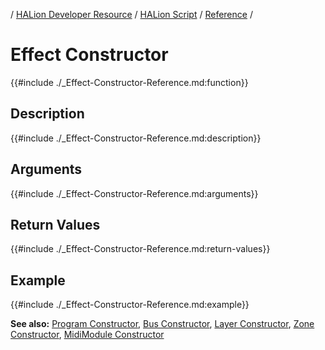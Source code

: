 / [HALion Developer Resource](../../HALion-Developer-Resource.md) / [HALion Script](./HALion-Script.md) / [Reference](./Reference.md) /

# Effect Constructor

{{#include ./_Effect-Constructor-Reference.md:function}}

## Description

{{#include ./_Effect-Constructor-Reference.md:description}}

## Arguments

{{#include ./_Effect-Constructor-Reference.md:arguments}}

## Return Values

{{#include ./_Effect-Constructor-Reference.md:return-values}}

## Example

{{#include ./_Effect-Constructor-Reference.md:example}}

**See also:** [Program Constructor](./Program-Constructor.md), [Bus Constructor](./Bus-Constructor.md), [Layer Constructor](./Layer-Constructor.md), [Zone Constructor](./Zone-Constructor.md), [MidiModule Constructor](./MidiModule-Constructor.md)